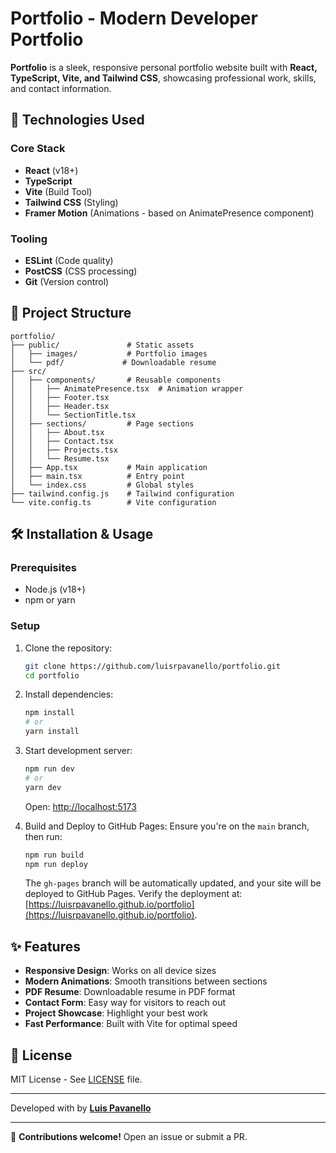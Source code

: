 # Portfolio - Modern Developer Portfolio

**Portfolio** is a sleek, responsive personal portfolio website built with **React, TypeScript, Vite, and Tailwind CSS**, showcasing professional work, skills, and contact information.

## 🚀 Technologies Used

### Core Stack
- **React** (v18+)
- **TypeScript**
- **Vite** (Build Tool)
- **Tailwind CSS** (Styling)
- **Framer Motion** (Animations - based on AnimatePresence component)

### Tooling
- **ESLint** (Code quality)
- **PostCSS** (CSS processing)
- **Git** (Version control)

## 📂 Project Structure

```
portfolio/
├── public/               # Static assets
│   ├── images/           # Portfolio images
│   └── pdf/             # Downloadable resume
├── src/
│   ├── components/       # Reusable components
│   │   ├── AnimatePresence.tsx  # Animation wrapper
│   │   ├── Footer.tsx
│   │   ├── Header.tsx
│   │   └── SectionTitle.tsx
│   ├── sections/         # Page sections
│   │   ├── About.tsx
│   │   ├── Contact.tsx
│   │   ├── Projects.tsx
│   │   └── Resume.tsx
│   ├── App.tsx           # Main application
│   ├── main.tsx          # Entry point
│   └── index.css         # Global styles
├── tailwind.config.js    # Tailwind configuration
└── vite.config.ts        # Vite configuration
```

## 🛠️ Installation & Usage

### Prerequisites
- Node.js (v18+)
- npm or yarn

### Setup
1. Clone the repository:
   ```bash
   git clone https://github.com/luisrpavanello/portfolio.git
   cd portfolio
   ```

2. Install dependencies:
   ```bash
   npm install
   # or
   yarn install
   ```

3. Start development server:
   ```bash
   npm run dev
   # or
   yarn dev
   ```
   Open: [http://localhost:5173](http://localhost:5173)

4. Build and Deploy to GitHub Pages:
   Ensure you're on the `main` branch, then run:
   ```bash
   npm run build
   npm run deploy
   ```
   The `gh-pages` branch will be automatically updated, and your site will be deployed to GitHub Pages. Verify the deployment at: [https://luisrpavanello.github.io/portfolio](https://luisrpavanello.github.io/portfolio).

## ✨ Features

- **Responsive Design**: Works on all device sizes
- **Modern Animations**: Smooth transitions between sections
- **PDF Resume**: Downloadable resume in PDF format
- **Contact Form**: Easy way for visitors to reach out
- **Project Showcase**: Highlight your best work
- **Fast Performance**: Built with Vite for optimal speed

## 📄 License

MIT License - See [LICENSE](LICENSE) file.

---

Developed with by **[Luis Pavanello](https://github.com/luisrpavanello)**

---

🔧 **Contributions welcome!** Open an issue or submit a PR.